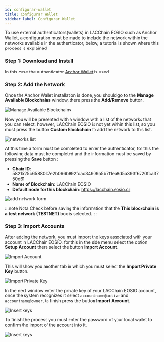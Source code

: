 ```yaml
---
id: configurar-wallet
title: Configurar Wallet
sidebar_label: Configurar Wallet
---
```


To use external authenticators(wallets) in LACChain EOSIO such as Anchor Wallet, a configuration must be made to include the network within the networks available in the authenticator, below, a tutorial is shown where this process is explained.

### Step 1: Download and Install

In this case the authenticator [Anchor Wallet](https://greymass.com/en/anchor/) is used.

### Step 2: Add the Network

Once the Anchor Wallet installation is done, you should go to the **Manage Available Blockchains** window, there press the **Add/Remove** button.

![Manage Available Blockchains](/img/tutorials/add_network.png)

Now you will be presented with a window with a list of the networks that you can select, however, LACChain EOSIO is not yet within this list, so you must press the button **Custom Blockchain** to add the network to this list.

![networks list](/img/tutorials/networks_list.png)

At this time a form must be completed to enter the authenticator, for this the following data must be completed and the information must be saved by pressing the **Save** button :

 - **Chain ID**: 5821525c6588037e2b066b992fcac34909a5b7f1ea8d5a393f6720fca3750d61
 - **Name of Blockchain**: LACChain EOSIO
 - **Default node for this blockchain**: https://lacchain.eosio.cr

![add network form](/img/tutorials/add_red_form.png)

:::note Nota
Check before saving the information that the **This blockchain is a test network (TESTNET)** box is selected.
:::

### Step 3: Import Accounts

After adding the network, you must import the keys associated with your account in LACChain EOSIO, for this in the side menu select the option **Setup Account** there select the button **Import Account**.

![Import Account](/img/tutorials/import_account.png)

This will show you another tab in which you must select the **Import Private Key** button.

![Import Private Key](/img/tutorials/import_key.png)

In the next window enter the private key of your LACChain EOSIO account, once the system recognizes it select `accountname@active` and `accountname@owner`, to finish press the button **Import Account**.

![Insert keys](/img/tutorials/insert_keys.png)

To finish the process you must enter the password of your local wallet to confirm the import of the account into it.

![Insert keys](/img/tutorials/enter_password.png)